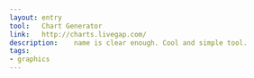 ```yaml
---
layout: entry
tool:	Chart Generator
link:	http://charts.livegap.com/
description:	name is clear enough. Cool and simple tool.
tags:
- graphics	
---
```

